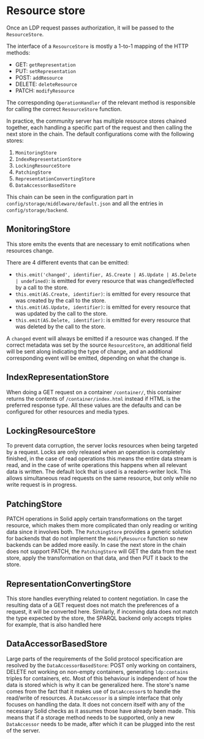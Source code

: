 # Resource store
Once an LDP request passes authorization, it will be passed to the `ResourceStore`.

The interface of a `ResourceStore` is mostly a 1-to-1 mapping of the HTTP methods:

 * GET: `getRepresentation`
 * PUT: `setRepresentation`
 * POST: `addResource`
 * DELETE: `deleteResource`
 * PATCH: `modifyResource`

The corresponding `OperationHandler` of the relevant method
is responsible for calling the correct `ResourceStore` function.

In practice, the community server has multiple resource stores chained together,
each handling a specific part of the request and then calling the next store in the chain.
The default configurations come with the following stores:

 1. `MonitoringStore`
 2. `IndexRepresentationStore`
 3. `LockingResourceStore`
 4. `PatchingStore`
 5. `RepresentationConvertingStore`
 6. `DataAccessorBasedStore`

This chain can be seen in the configuration part in `config/storage/middleware/default.json`
and all the entries in `config/storage/backend`.

## MonitoringStore
This store emits the events that are necessary to emit notifications when resources change.

There are 4 different events that can be emitted:
- `this.emit('changed', identifier, AS.Create | AS.Update | AS.Delete | undefined)`: is emitted for every resource that was changed/effected by a call to the store.
- `this.emit(AS.Create, identifier)`: is emitted for every resource that was created by the call to the store.
- `this.emit(AS.Update, identifier)`: is emitted for every resource that was updated by the call to the store.
- `this.emit(AS.Delete, identifier)`: is emitted for every resource that was deleted by the call to the store.

A `changed` event will always be emitted if a resource was changed.
If the correct metadata was set by the source `ResourceStore`, an additional field will be sent along indicating the type of change,
and an additional corresponding event will be emitted, depending on what the change is.

## IndexRepresentationStore
When doing a GET request on a container `/container/`,
this container returns the contents of `/container/index.html` instead if HTML is the preferred response type.
All these values are the defaults and can be configured for other resources and media types.

## LockingResourceStore
To prevent data corruption, the server locks resources when being targeted by a request.
Locks are only released when an operation is completely finished,
in the case of read operations this means the entire data stream is read,
and in the case of write operations this happens when all relevant data is written.
The default lock that is used is a readers-writer lock.
This allows simultaneous read requests on the same resource,
but only while no write request is in progress.

## PatchingStore
PATCH operations in Solid apply certain transformations on the target resource,
which makes them more complicated than only reading or writing data since it involves both.
The `PatchingStore` provides a generic solution for backends that do not implement the `modifyResource` function
so new backends can be added more easily.
In case the next store in the chain does not support PATCH,
the `PatchingStore` will GET the data from the next store,
apply the transformation on that data,
and then PUT it back to the store.

## RepresentationConvertingStore
This store handles everything related to content negotiation.
In case the resulting data of a GET request does not match the preferences of a request,
it will be converted here.
Similarly, if incoming data does not match the type expected by the store,
the SPARQL backend only accepts triples for example,
that is also handled here

## DataAccessorBasedStore
Large parts of the requirements of the Solid protocol specification are resolved by the `DataAccessorBasedStore`:
POST only working on containers, 
DELETE not working on non-empty containers, 
generating `ldp:contains` triples for containers, etc.
Most of this behaviour is independent of how the data is stored which is why it can be generalized here.
The store's name comes from the fact that it makes use of `DataAccessor`s to handle the read/write of resources.
A `DataAccessor` is a simple interface that only focuses on handling the data.
It does not concern itself with any of the necessary Solid checks as it assumes those have already been made.
This means that if a storage method needs to be supported,
only a new `DataAccessor` needs to be made,
after which it can be plugged into the rest of the server.
